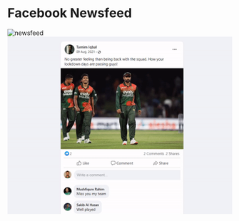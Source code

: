 # Facebook Newsfeed

![newsfeed](https://user-images.githubusercontent.com/73344827/132504463-66624c46-0c46-4d95-bf2a-67349ffd13b1.gif)
![newsfeed](https://github.com/MahmudulRafi/facebook-newsfeed/blob/main/public/newsfeed.gif)
